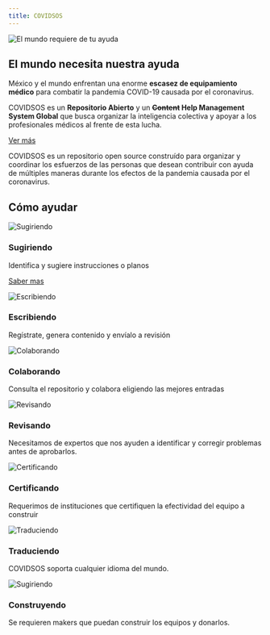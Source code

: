 ```yaml
---
title: COVIDSOS
---
```


<simple-hero>

![El mundo requiere de tu ayuda](../img/world.png)

<section class="message">

# El mundo necesita nuestra ayuda

México y el mundo enfrentan una enorme **escasez de equipamiento médico** para
 combatir la pandemia COVID-19 causada por el coronavirus.
 
COVIDSOS es un **Repositorio Abierto** y un **<strike>Content</strike> Help
 Management System Global** que busca organizar la inteligencia colectiva y 
 apoyar a los profesionales médicos al frente de esta lucha.
  
[Ver más](#como-ayudar)

</section>  

</simple-hero>

<text-banner>

COVIDSOS es un repositorio open source construído para organizar y coordinar 
los esfuerzos de las personas que desean contribuir con ayuda de múltiples
 maneras durante los efectos de la pandemia causada por el coronavirus.
 
</text-banner>


<slim-column>

## Cómo ayudar

</slim-column>




<single-column>

<simple-card>

![Sugiriendo](../img/suggesting.svg)

### Sugiriendo

Identifica y sugiere instrucciones o planos

[Saber mas](/es/como-ayudar/sugiriendo)

</simple-card>






<simple-card>

![Escribiendo](../img/writing.svg)

### Escribiendo

Regístrate, genera contenido y envíalo a revisión

</simple-card>





<simple-card>

![Colaborando](../img/collaborating.svg)

### Colaborando

Consulta el repositorio y colabora eligiendo las mejores entradas

</simple-card>




<simple-card>

![Revisando](../img/reviewing.svg)

### Revisando

Necesitamos de expertos que nos ayuden a identificar y corregir problemas antes de aprobarlos.

</simple-card>



<simple-card>

![Certificando](../img/certifying.svg)

### Certificando

Requerimos de instituciones que certifiquen la efectividad del equipo a construir

</simple-card>




<simple-card>

![Traduciendo](../img/translating.svg)

### Traduciendo

COVIDSOS soporta cualquier idioma del mundo.

</simple-card>



<simple-card>

![Sugiriendo](../img/making.svg)

### Construyendo

Se requieren makers que puedan construir los equipos y donarlos.

</simple-card>

</single-column>
